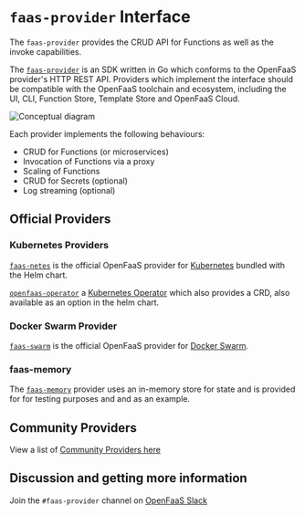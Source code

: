 # `faas-provider` Interface

The `faas-provider` provides the CRUD API for Functions as well as the invoke capabilities.

The [`faas-provider`](https://github.com/openfaas/faas-provider) is an SDK written in Go which conforms to the OpenFaaS provider's HTTP REST API. Providers which implement the interface should be compatible with the OpenFaaS toolchain and ecosystem, including the UI, CLI, Function Store, Template Store and OpenFaaS Cloud.

![Conceptual diagram](/images/providers/providers-conceptual-flow.png)

Each provider implements the following behaviours:

* CRUD for Functions (or microservices)
* Invocation of Functions via a proxy
* Scaling of Functions
* CRUD for Secrets (optional)
* Log streaming (optional)

## Official Providers

### Kubernetes Providers

[`faas-netes`](https://github.com/openfaas/faas-netes) is the official OpenFaaS provider for [Kubernetes](https://kubernetes.io/) bundled with the Helm chart.

[`openfaas-operator`](https://github.com/openfaas-incubator/openfaas-operator) a [Kubernetes Operator](https://kubernetes.io/docs/concepts/extend-kubernetes/operator/) which also provides a CRD, also available as an option in the helm chart.

### Docker Swarm Provider

[`faas-swarm`](https://github.com/openfaas/faas-swarm) is the official OpenFaaS provider for [Docker Swarm](https://docs.docker.com/swarm/overview/).

### faas-memory

The [`faas-memory`](https://github.com/openfaas-incubator/faas-memory) provider uses an in-memory store for state and is provided for for testing purposes and and as an example.

## Community Providers

View a list of [Community Providers here](https://github.com/openfaas/faas/blob/master/community.md#openfaas-providers)

## Discussion and getting more information

Join the `#faas-provider` channel on [OpenFaaS Slack](https://docs.openfaas.com/community/)
